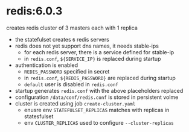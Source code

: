 # redis:6.0.3

creates redis cluster of 3 masters each with 1 replica

- the statefulset creates `6` redis servers
- redis does not yet support dns names, it needs stable-ips
  - for each redis server, there is a service defined for stable-ip
  - in `redis.conf`, `${SERVICE_IP}` is replaced during startup
- authentication is enabled
  - `REDIS_PASSWORD` specified in secret
  - in `redis.conf`, `${REDIS_PASSWORD}` are replaced during startup
  - `default` user is disabled in `redis.conf`
- startup generates `redis.conf` with the above placeholders replaced
- configuration `/data/conf/redis.conf` is stored in persistent volme
- cluster is created using job `create-cluster.yaml`
  - enusre env `STATEFULSET_REPLICAS` matches with replicas in statesfulset
  - env `CLUSTER_REPLICAS` used to configure `--cluster-replicas`
